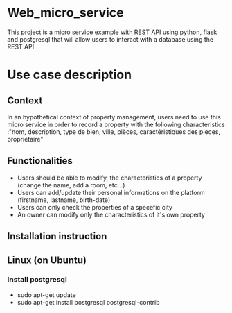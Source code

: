 # Web_micro_service
This project is a micro service example with REST API using python, flask and postgresql that will allow users to interact with a database using the REST API

# Use case description
## Context
In an hypothetical context of property management, users need to use this micro service in order to record a property with the following characteristics :"nom, description, type de bien, ville, pièces, caractéristiques des pièces, propriétaire"

## Functionalities

* Users should be able to modify, the characteristics of a property  (change the name, add a room, etc...)
* Users can add/update their personal informations on the platform (firstname, lastname, birth-date)
* Users can only check the properties of a specefic city
* An owner can modify only the characteristics of it's own property

## Installation instruction

## Linux (on Ubuntu)

### Install postgresql
* sudo apt-get update
* sudo apt-get install postgresql postgresql-contrib

